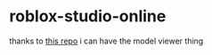 # roblox-studio-online

thanks to [this repo](https://github.com/RepositoriesNotRecomended/ROBLOS/) i can have the model viewer thing
